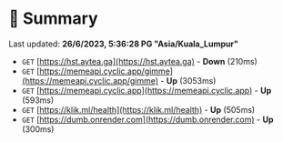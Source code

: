 # 📖 Summary
Last updated: **26/6/2023, 5:36:28 PG "Asia/Kuala_Lumpur"**

- `GET` [https://hst.aytea.ga](https://hst.aytea.ga) - **Down** (210ms)
- `GET` [https://memeapi.cyclic.app/gimme](https://memeapi.cyclic.app/gimme) - **Up** (3053ms)
- `GET` [https://memeapi.cyclic.app](https://memeapi.cyclic.app) - **Up** (593ms)
- `GET` [https://klik.ml/health](https://klik.ml/health) - **Up** (505ms)
- `GET` [https://dumb.onrender.com](https://dumb.onrender.com) - **Up** (300ms)
